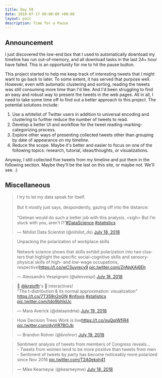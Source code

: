 ```yaml
---
title: Day 59
date: 2018-07-17 00:00:00 +00:00
layout: post
description: Time for a Pause
---
```


## Announcement

I just discovered the low-end box that I used to automatically download my timeline has run out-of-memory, and all download tasks in the last 24+ hour have failed. This is an opportunity for me to hit the pause button.

This project started to help me keep track of interesting tweets that I might want to go back to later. To some extent, it has served that purpose well. However, even with automatic clustering and sorting, reading the tweets was still consuming more time than I'd like. And I'd been struggling to find an easy and robust way to present the tweets in the web pages. All in all, I need to take some time off to find out a better approach to this project. The potential solutions include:

1. Use a whitelist of Twitter users in addition to universal encoding and clustering to further reduce the number of tweets to read.
2. Develop a better UI and workflow for the tweet reading-marking-categorizing process.
3. Explore other ways of presenting collected tweets other than grouping by date of appearance on my timeline.
4. Reduce the scope. Maybe it's better and easier to focus on one of the following topics: research, tutorial, ideas/thoughts, or visualizations.

Anyway, I still collected five tweets from my timeline and put them in the following section. Maybe they'll be the last on this site, or maybe not. We'll see. :)

## Miscellaneous
<amp-twitter width="400" height="400"
             layout="responsive"
             data-tweetid="1019685188605898752">
    <blockquote placeholder><p lang="en" dir="ltr">I try to let my data speak for itself.<br><br>But it mostly just says, despondently, gazing off into the distance: <br><br>“Gelman would do such a better job with this analysis. &lt;sigh&gt; But I’m stuck with you, aren’t I?”<a href="https://twitter.com/hashtag/DataScience?src=hash&amp;ref_src=twsrc%5Etfw">#DataScience</a> <a href="https://twitter.com/hashtag/statistics?src=hash&amp;ref_src=twsrc%5Etfw">#statistics</a></p>&mdash; Nihilist Data Scientist (@nihilist_ds) <a href="https://twitter.com/nihilist_ds/status/1019685188605898752?ref_src=twsrc%5Etfw">July 18, 2018</a></blockquote>
</amp-twitter>

<amp-twitter width="400" height="400"
             layout="responsive"
             data-tweetid="1019664557978017793">
    <blockquote placeholder><p lang="en" dir="ltr">Unpacking the polarization of workplace skills<br><br>Network science shows that skills exhibit polarization into two clusters that highlight the specific social-cognitive skills and sensory-physical skills of high- and low-wage occupations, respectivel<a href="https://t.co/wC3uvrecy9">https://t.co/wC3uvrecy9</a> <a href="https://t.co/ZnNsKAi6Eh">pic.twitter.com/ZnNsKAi6Eh</a></p>&mdash; Alessandro  Vespignani (@alexvespi) <a href="https://twitter.com/alexvespi/status/1019664557978017793?ref_src=twsrc%5Etfw">July 18, 2018</a></blockquote>
</amp-twitter>

<amp-twitter width="400" height="400"
             layout="responsive"
             data-tweetid="1019766034742566912">
    <blockquote placeholder><p lang="en" dir="ltr">💖 <a href="https://twitter.com/krstoffr?ref_src=twsrc%5Etfw">@krstoffr</a>&#39;s 💫 interactives! <br>&quot;The t-distribution &amp; its normal approximation: visualization&quot; <a href="https://t.co/7T359n2nGN">https://t.co/7T359n2nGN</a> <a href="https://twitter.com/hashtag/infovis?src=hash&amp;ref_src=twsrc%5Etfw">#infovis</a> <a href="https://twitter.com/hashtag/statistics?src=hash&amp;ref_src=twsrc%5Etfw">#statistics</a> <a href="https://t.co/tdo9bhlsUc">pic.twitter.com/tdo9bhlsUc</a></p>&mdash; Mara Averick (@dataandme) <a href="https://twitter.com/dataandme/status/1019766034742566912?ref_src=twsrc%5Etfw">July 19, 2018</a></blockquote>
</amp-twitter>

<amp-twitter width="400" height="400"
             layout="responsive"
             data-tweetid="1019780963201474562">
    <blockquote placeholder><p lang="en" dir="ltr">How Decision Trees Work is live<a href="https://t.co/xuQqiWfiR4">https://t.co/xuQqiWfiR4</a> <a href="https://t.co/dyVIR7BOJb">pic.twitter.com/dyVIR7BOJb</a></p>&mdash; Brandon Rohrer (@_brohrer_) <a href="https://twitter.com/_brohrer_/status/1019780963201474562?ref_src=twsrc%5Etfw">July 19, 2018</a></blockquote>
</amp-twitter>

<amp-twitter width="400" height="400"
             layout="responsive"
             data-tweetid="1019653410960936960">
    <blockquote placeholder><p lang="en" dir="ltr">Sentiment analysis of tweets from members of Congress reveals...<br>- Tweets from women tend to be more positive than tweets from men<br>- Sentiment of tweets by party has become noticeably more polarized since Nov 2016 <a href="https://t.co/T2A0eksh41">pic.twitter.com/T2A0eksh41</a></p>&mdash; Mike Kearney📊 (@kearneymw) <a href="https://twitter.com/kearneymw/status/1019653410960936960?ref_src=twsrc%5Etfw">July 18, 2018</a></blockquote>
</amp-twitter>
